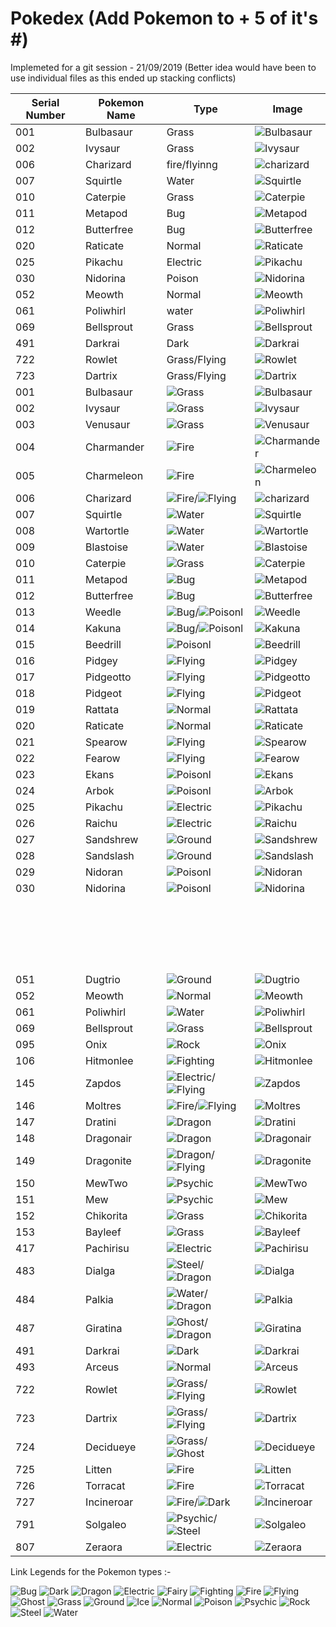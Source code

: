 # Pokedex (Add Pokemon to + 5 of it's #)
Implemeted for a git session - 21/09/2019 (Better idea would have been to use individual files as this ended up stacking conflicts)

| Serial Number | Pokemon Name | Type | Image |
| --- |---| --- | --- |
| 001 | Bulbasaur | Grass | ![Bulbasaur](https://cdn.bulbagarden.net/upload/2/21/001Bulbasaur.png)|
| 002 | Ivysaur | Grass | ![Ivysaur](https://assets.pokemon.com/assets/cms2/img/pokedex/full/002.png)|
| 006 | Charizard | fire/flyinng | ![charizard](https://img.pokemondb.net/artwork/charizard.jpg)|
| 007 | Squirtle | Water | ![Squirtle](https://img.pokemondb.net/artwork/squirtle.jpg)|
| 010 | Caterpie | Grass | ![Caterpie](https://cdn.bulbagarden.net/upload/5/5d/010Caterpie.png)|
| 011 | Metapod | Bug | ![Metapod](https://img.pokemondb.net/artwork/large/metapod.jpg)|
| 012 | Butterfree | Bug | ![Butterfree](https://cdn.bulbagarden.net/upload/d/d1/012Butterfree.png)|
| 020 | Raticate | Normal | ![Raticate](https://assets.pokemon.com/assets/cms2/img/pokedex/full/020.png)|
| 025 | Pikachu | Electric| ![Pikachu](https://assets.pokemon.com/assets/cms2/img/pokedex/full/025.png)|
| 030 | Nidorina | Poison | ![Nidorina](https://cdn.bulbagarden.net/upload/c/cd/030Nidorina.png)|
| 052 | Meowth| Normal| ![Meowth](https://cdn.bulbagarden.net/upload/d/d6/052Meowth.png)|
| 061 | Poliwhirl| water | ![Poliwhirl](https://cdn.bulbagarden.net/upload/a/a9/061Poliwhirl.png)|
| 069 | Bellsprout | Grass | ![Bellsprout](https://assets.pokemon.com/assets/cms2/img/pokedex/full/069.png)|
| 491 | Darkrai | Dark | ![Darkrai](https://cdn.bulbagarden.net/upload/6/6d/491Darkrai.png)|
| 722 | Rowlet | Grass/Flying | ![Rowlet](https://img.pokemondb.net/artwork/large/rowlet.jpg)|
| 723 | Dartrix | Grass/Flying | ![Dartrix](https://img.pokemondb.net/artwork/large/dartrix.jpg)|
| 001 | Bulbasaur | ![Grass](https://vignette.wikia.nocookie.net/pokemon/images/4/46/Type_Grass.gif) | ![Bulbasaur](https://assets.pokemon.com/assets/cms2/img/pokedex/full/001.png)|
| 002 | Ivysaur | ![Grass](https://vignette.wikia.nocookie.net/pokemon/images/4/46/Type_Grass.gif) | ![Ivysaur](https://assets.pokemon.com/assets/cms2/img/pokedex/full/002.png)|
| 003 | Venusaur | ![Grass](https://vignette.wikia.nocookie.net/pokemon/images/4/46/Type_Grass.gif) | ![Venusaur](https://assets.pokemon.com/assets/cms2/img/pokedex/full/003.png)|
|004|Charmander|![Fire](https://vignette.wikia.nocookie.net/pokemon/images/4/4d/Type_Fire.gif)|![Charmander](https://assets.pokemon.com/assets/cms2/img/pokedex/full/004.png)|
| 005 |Charmeleon|![Fire](https://vignette.wikia.nocookie.net/pokemon/images/4/4d/Type_Fire.gif)|![Charmeleon](https://assets.pokemon.com/assets/cms2/img/pokedex/full/005.png)|
| 006 | Charizard | ![Fire](https://vignette.wikia.nocookie.net/pokemon/images/4/4d/Type_Fire.gif)/![Flying](https://vignette.wikia.nocookie.net/pokemon/images/4/4b/Type_Flying.gif) | ![charizard](https://assets.pokemon.com/assets/cms2/img/pokedex/full/006.png)|
| 007 | Squirtle | ![Water](https://vignette.wikia.nocookie.net/pokemon/images/e/ed/Type_Water.gif) | ![Squirtle](https://assets.pokemon.com/assets/cms2/img/pokedex/full/007.png)|
| 008 | Wartortle |![Water](https://vignette.wikia.nocookie.net/pokemon/images/e/ed/Type_Water.gif)|![Wartortle](https://assets.pokemon.com/assets/cms2/img/pokedex/full/008.png)|
| 009 | Blastoise |![Water](https://vignette.wikia.nocookie.net/pokemon/images/e/ed/Type_Water.gif)|![Blastoise](https://assets.pokemon.com/assets/cms2/img/pokedex/full/009.png)|
| 010 | Caterpie | ![Grass](https://vignette.wikia.nocookie.net/pokemon/images/4/46/Type_Grass.gif) | ![Caterpie](https://assets.pokemon.com/assets/cms2/img/pokedex/full/010.png)|
| 011 | Metapod | ![Bug](https://vignette.wikia.nocookie.net/pokemon/images/6/64/Type_Bug.gif) | ![Metapod](https://assets.pokemon.com/assets/cms2/img/pokedex/full/011.png)|
| 012 | Butterfree | ![Bug](https://vignette.wikia.nocookie.net/pokemon/images/6/64/Type_Bug.gif) | ![Butterfree](https://assets.pokemon.com/assets/cms2/img/pokedex/full/012.png)|
| 013 |Weedle|![Bug](https://vignette.wikia.nocookie.net/pokemon/images/6/64/Type_Bug.gif)/![Poisonl](https://vignette.wikia.nocookie.net/pokemon/images/8/82/Type_Poison.gif)|![Weedle](https://assets.pokemon.com/assets/cms2/img/pokedex/full/013.png)|
| 014 |Kakuna|![Bug](https://vignette.wikia.nocookie.net/pokemon/images/6/64/Type_Bug.gif)/![Poisonl](https://vignette.wikia.nocookie.net/pokemon/images/8/82/Type_Poison.gif)|![Kakuna](https://assets.pokemon.com/assets/cms2/img/pokedex/full/014.png)|
| 015 | Beedrill  | ![Poisonl](https://vignette.wikia.nocookie.net/pokemon/images/8/82/Type_Poison.gif)| ![Beedrill](https://assets.pokemon.com/assets/cms2/img/pokedex/full/015.png)| 
| 016 | Pidgey | ![Flying](https://vignette.wikia.nocookie.net/pokemon/images/4/4b/Type_Flying.gif) | ![Pidgey](https://assets.pokemon.com/assets/cms2/img/pokedex/full/016.png)|
| 017 |Pidgeotto|![Flying](https://vignette.wikia.nocookie.net/pokemon/images/4/4b/Type_Flying.gif) |![Pidgeotto](https://assets.pokemon.com/assets/cms2/img/pokedex/full/017.png)|
| 018 |Pidgeot|![Flying](https://vignette.wikia.nocookie.net/pokemon/images/4/4b/Type_Flying.gif)|![Pidgeot](https://assets.pokemon.com/assets/cms2/img/pokedex/full/018.png)|
| 019 | Rattata | ![Normal](https://vignette.wikia.nocookie.net/pokemon/images/6/61/Type_Normal.gif)| ![Rattata](https://assets.pokemon.com/assets/cms2/img/pokedex/full/019.png)|
| 020 | Raticate | ![Normal](https://vignette.wikia.nocookie.net/pokemon/images/6/61/Type_Normal.gif) | ![Raticate](https://assets.pokemon.com/assets/cms2/img/pokedex/full/020.png)|
| 021 | Spearow | ![Flying](https://vignette.wikia.nocookie.net/pokemon/images/4/4b/Type_Flying.gif) | ![Spearow](https://assets.pokemon.com/assets/cms2/img/pokedex/full/021.png)|
| 022 | Fearow | ![Flying](https://vignette.wikia.nocookie.net/pokemon/images/4/4b/Type_Flying.gif) | ![Fearow](https://assets.pokemon.com/assets/cms2/img/pokedex/full/022.png)|
| 023  | Ekans | ![Poisonl](https://vignette.wikia.nocookie.net/pokemon/images/8/82/Type_Poison.gif)| ![Ekans](https://assets.pokemon.com/assets/cms2/img/pokedex/full/023.png)|  
| 024 |Arbok   |![Poisonl](https://vignette.wikia.nocookie.net/pokemon/images/8/82/Type_Poison.gif)|![Arbok](https://assets.pokemon.com/assets/cms2/img/pokedex/full/024.png)  |
| 025 | Pikachu | ![Electric](https://vignette.wikia.nocookie.net/pokemon/images/a/aa/Type_Electric.gif)| ![Pikachu](https://assets.pokemon.com/assets/cms2/img/pokedex/full/025.png)|
| 026 | Raichu | ![Electric](https://vignette.wikia.nocookie.net/pokemon/images/a/aa/Type_Electric.gif)| ![Raichu](https://assets.pokemon.com/assets/cms2/img/pokedex/full/026.png)|
| 027 | Sandshrew | ![Ground](https://vignette.wikia.nocookie.net/pokemon/images/1/1d/Type_Ground.gif)| ![Sandshrew](https://assets.pokemon.com/assets/cms2/img/pokedex/full/027.png)|
| 028 | Sandslash | ![Ground](https://vignette.wikia.nocookie.net/pokemon/images/1/1d/Type_Ground.gif)| ![Sandslash](https://assets.pokemon.com/assets/cms2/img/pokedex/full/028.png)|
| 029 | Nidoran | ![Poisonl](https://vignette.wikia.nocookie.net/pokemon/images/8/82/Type_Poison.gif) | ![Nidoran](https://assets.pokemon.com/assets/cms2/img/pokedex/full/029.png)|
| 030 | Nidorina | ![Poisonl](https://vignette.wikia.nocookie.net/pokemon/images/8/82/Type_Poison.gif) | ![Nidorina](https://assets.pokemon.com/assets/cms2/img/pokedex/full/030.png)|
|||||
|||||
|||||
|||||
|||||
|||||
|||||
|||||
|||||
|||||
|||||
|||||
|||||
|||||
|||||
|||||
|||||
|||||
|||||
|||||
| 051 | Dugtrio| ![Ground](https://vignette.wikia.nocookie.net/pokemon/images/1/1d/Type_Ground.gif)| ![Dugtrio](https://assets.pokemon.com/assets/cms2/img/pokedex/full/051.png)|
| 052 | Meowth| ![Normal](https://vignette.wikia.nocookie.net/pokemon/images/6/61/Type_Normal.gif)| ![Meowth](https://assets.pokemon.com/assets/cms2/img/pokedex/full/052.png)|
| 061 | Poliwhirl| ![Water](https://vignette.wikia.nocookie.net/pokemon/images/e/ed/Type_Water.gif) | ![Poliwhirl](https://assets.pokemon.com/assets/cms2/img/pokedex/full/061.png)|
| 069 | Bellsprout | ![Grass](https://vignette.wikia.nocookie.net/pokemon/images/4/46/Type_Grass.gif) | ![Bellsprout](https://assets.pokemon.com/assets/cms2/img/pokedex/full/069.png)|
| 095 | Onix | ![Rock](https://vignette.wikia.nocookie.net/pokemon/images/b/b3/Type_Rock.gif) | ![Onix](https://assets.pokemon.com/assets/cms2/img/pokedex/full/095.png)|
|106| Hitmonlee | ![Fighting](https://vignette.wikia.nocookie.net/pokemon/images/6/6b/Type_Fighting.gif) |![Hitmonlee](https://assets.pokemon.com/assets/cms2/img/pokedex/full/106.png)|
|145| Zapdos | ![Electric](https://vignette.wikia.nocookie.net/pokemon/images/a/aa/Type_Electric.gif)/![Flying](https://vignette.wikia.nocookie.net/pokemon/images/4/4b/Type_Flying.gif) | ![Zapdos](https://assets.pokemon.com/assets/cms2/img/pokedex/full/145.png)|
|146| Moltres | ![Fire](https://vignette.wikia.nocookie.net/pokemon/images/4/4d/Type_Fire.gif)/![Flying](https://vignette.wikia.nocookie.net/pokemon/images/4/4b/Type_Flying.gif) | ![Moltres](https://assets.pokemon.com/assets/cms2/img/pokedex/full/146.png)|
|147| Dratini | ![Dragon](https://vignette.wikia.nocookie.net/pokemon/images/2/26/Type_Dragon.gif) | ![Dratini](https://assets.pokemon.com/assets/cms2/img/pokedex/full/147.png)|
|148| Dragonair | ![Dragon](https://vignette.wikia.nocookie.net/pokemon/images/2/26/Type_Dragon.gif) | ![Dragonair](https://assets.pokemon.com/assets/cms2/img/pokedex/full/148.png)|
|149| Dragonite | ![Dragon](https://vignette.wikia.nocookie.net/pokemon/images/2/26/Type_Dragon.gif)/![Flying](https://vignette.wikia.nocookie.net/pokemon/images/4/4b/Type_Flying.gif) | ![Dragonite](https://assets.pokemon.com/assets/cms2/img/pokedex/full/149.png)|
|150| MewTwo | ![Psychic](https://vignette.wikia.nocookie.net/pokemon/images/6/65/Type_Psychic.gif) | ![MewTwo](https://assets.pokemon.com/assets/cms2/img/pokedex/full/150.png)|
|151| Mew | ![Psychic](https://vignette.wikia.nocookie.net/pokemon/images/6/65/Type_Psychic.gif) | ![Mew](https://assets.pokemon.com/assets/cms2/img/pokedex/full/151.png)|
|152| Chikorita | ![Grass](https://vignette.wikia.nocookie.net/pokemon/images/4/46/Type_Grass.gif) | ![Chikorita](https://assets.pokemon.com/assets/cms2/img/pokedex/full/152.png)|
|153| Bayleef | ![Grass](https://vignette.wikia.nocookie.net/pokemon/images/4/46/Type_Grass.gif) | ![Bayleef](https://assets.pokemon.com/assets/cms2/img/pokedex/full/153.png)|
|417| Pachirisu | ![Electric](https://vignette.wikia.nocookie.net/pokemon/images/a/aa/Type_Electric.gif) | ![Pachirisu](https://assets.pokemon.com/assets/cms2/img/pokedex/full/417.png)|
|483|Dialga|![Steel](https://vignette.wikia.nocookie.net/pokemon/images/a/ab/Type_Steel.gif)/![Dragon](https://vignette.wikia.nocookie.net/pokemon/images/2/26/Type_Dragon.gif)| ![Dialga](https://assets.pokemon.com/assets/cms2/img/pokedex/full/483.png)|
|484|Palkia|![Water](https://vignette.wikia.nocookie.net/pokemon/images/e/ed/Type_Water.gif)/![Dragon](https://vignette.wikia.nocookie.net/pokemon/images/2/26/Type_Dragon.gif)|![Palkia](https://assets.pokemon.com/assets/cms2/img/pokedex/full/484.png)|
|487|Giratina|![Ghost](https://vignette.wikia.nocookie.net/pokemon/images/f/f2/Type_Ghost.gif)/![Dragon](https://vignette.wikia.nocookie.net/pokemon/images/2/26/Type_Dragon.gif)|![Giratina](https://assets.pokemon.com/assets/cms2/img/pokedex/full/487.png)|
| 491 | Darkrai | ![Dark](https://vignette.wikia.nocookie.net/pokemon/images/0/0d/Type_Dark.gif) | ![Darkrai](https://assets.pokemon.com/assets/cms2/img/pokedex/full/491.png)|
| 493 | Arceus | ![Normal](https://vignette.wikia.nocookie.net/pokemon/images/6/61/Type_Normal.gif) | ![Arceus](https://assets.pokemon.com/assets/cms2/img/pokedex/full/493.png)|
| 722 | Rowlet | ![Grass](https://vignette.wikia.nocookie.net/pokemon/images/4/46/Type_Grass.gif)/![Flying](https://vignette.wikia.nocookie.net/pokemon/images/4/4b/Type_Flying.gif) | ![Rowlet](https://assets.pokemon.com/assets/cms2/img/pokedex/full/722.png)|
| 723 | Dartrix | ![Grass](https://vignette.wikia.nocookie.net/pokemon/images/4/46/Type_Grass.gif)/![Flying](https://vignette.wikia.nocookie.net/pokemon/images/4/4b/Type_Flying.gif) | ![Dartrix](https://assets.pokemon.com/assets/cms2/img/pokedex/full/723.png)|
| 724 | Decidueye | ![Grass](https://vignette.wikia.nocookie.net/pokemon/images/4/46/Type_Grass.gif)/![Ghost](https://vignette.wikia.nocookie.net/pokemon/images/f/f2/Type_Ghost.gif) | ![Decidueye](https://assets.pokemon.com/assets/cms2/img/pokedex/full/724.png)|
| 725 | Litten | ![Fire](https://vignette.wikia.nocookie.net/pokemon/images/4/4d/Type_Fire.gif) | ![Litten](https://assets.pokemon.com/assets/cms2/img/pokedex/full/725.png)|
| 726 | Torracat | ![Fire](https://vignette.wikia.nocookie.net/pokemon/images/4/4d/Type_Fire.gif) | ![Torracat](https://assets.pokemon.com/assets/cms2/img/pokedex/full/726.png)|
| 727 | Incineroar | ![Fire](https://vignette.wikia.nocookie.net/pokemon/images/4/4d/Type_Fire.gif)/![Dark](https://vignette.wikia.nocookie.net/pokemon/images/0/0d/Type_Dark.gif) | ![Incineroar](https://assets.pokemon.com/assets/cms2/img/pokedex/full/727.png)|
|791|Solgaleo|![Psychic](https://vignette.wikia.nocookie.net/pokemon/images/6/65/Type_Psychic.gif)/![Steel](https://vignette.wikia.nocookie.net/pokemon/images/a/ab/Type_Steel.gif)|![Solgaleo](https://assets.pokemon.com/assets/cms2/img/pokedex/full/791.png)|
|807|Zeraora|![Electric](https://vignette.wikia.nocookie.net/pokemon/images/a/aa/Type_Electric.gif)|![Zeraora](https://assets.pokemon.com/assets/cms2/img/pokedex/full/807.png)|

Link Legends for the Pokemon types :-

![Bug](https://vignette.wikia.nocookie.net/pokemon/images/6/64/Type_Bug.gif)
![Dark](https://vignette.wikia.nocookie.net/pokemon/images/0/0d/Type_Dark.gif)
![Dragon](https://vignette.wikia.nocookie.net/pokemon/images/2/26/Type_Dragon.gif)
![Electric](https://vignette.wikia.nocookie.net/pokemon/images/a/aa/Type_Electric.gif)
![Fairy](https://vignette.wikia.nocookie.net/pokemon/images/7/74/Type_Fairy.gif)
![Fighting](https://vignette.wikia.nocookie.net/pokemon/images/6/6b/Type_Fighting.gif)
![Fire](https://vignette.wikia.nocookie.net/pokemon/images/4/4d/Type_Fire.gif)
![Flying](https://vignette.wikia.nocookie.net/pokemon/images/4/4b/Type_Flying.gif)
![Ghost](https://vignette.wikia.nocookie.net/pokemon/images/f/f2/Type_Ghost.gif)
![Grass](https://vignette.wikia.nocookie.net/pokemon/images/4/46/Type_Grass.gif)
![Ground](https://vignette.wikia.nocookie.net/pokemon/images/1/1d/Type_Ground.gif)
![Ice](https://vignette.wikia.nocookie.net/pokemon/images/8/84/Type_Ice.gif)
![Normal](https://vignette.wikia.nocookie.net/pokemon/images/6/61/Type_Normal.gif)
![Poison](https://vignette.wikia.nocookie.net/pokemon/images/8/82/Type_Poison.gif)
![Psychic](https://vignette.wikia.nocookie.net/pokemon/images/6/65/Type_Psychic.gif)
![Rock](https://vignette.wikia.nocookie.net/pokemon/images/b/b3/Type_Rock.gif)
![Steel](https://vignette.wikia.nocookie.net/pokemon/images/a/ab/Type_Steel.gif)
![Water](https://vignette.wikia.nocookie.net/pokemon/images/e/ed/Type_Water.gif)
